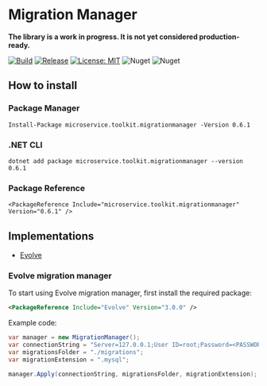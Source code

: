 ﻿# Migration Manager

__The library is a work in progress. It is not yet considered production-ready.__

[![Build](https://github.com/MpStyle/microservicetoolkit/actions/workflows/build.yml/badge.svg)](https://github.com/MpStyle/microservicetoolkit/actions/workflows/build.yml)
[![Release](https://github.com/MpStyle/microservicetoolkit/actions/workflows/release.yml/badge.svg)](https://github.com/MpStyle/microservicetoolkit/actions/workflows/release.yml)
[![License: MIT](https://img.shields.io/badge/License-MIT-yellow.svg)](https://opensource.org/licenses/MIT)
![Nuget](https://img.shields.io/nuget/dt/microservice.toolkit.migrationmanager)
![Nuget](https://img.shields.io/nuget/v/microservice.toolkit.migrationmanager)

## How to install

### Package Manager
```
Install-Package microservice.toolkit.migrationmanager -Version 0.6.1
```

### .NET CLI
```
dotnet add package microservice.toolkit.migrationmanager --version 0.6.1
```

### Package Reference
```
<PackageReference Include="microservice.toolkit.migrationmanager" Version="0.6.1" />
```

## Implementations
- [Evolve](#evolve)

### Evolve migration manager

<a name="evolve"></a>
To start using Evolve migration manager, first install the required package:
```xml
<PackageReference Include="Evolve" Version="3.0.0" />
```

Example code:
```C#
var manager = new MigrationManager();
var connectionString = "Server=127.0.0.1;User ID=root;Password=<PASSWORD>;database=test_db;";
var migrationsFolder = "./migrations";
var migrationExtension = ".mysql";

manager.Apply(connectionString, migrationsFolder, migrationExtension);
```